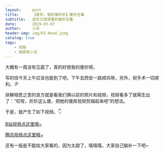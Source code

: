 ```yaml
---
layout:     post
title:      【爱你，我的傻炘炘】傻炘合集
subtitle:   适合父母观看的傻炘合集
date:       2019-03-07
author:     小天
header-img: img/E5-Head.jpeg
catalog: true
tags:
    - 视频
    - 强哥和小天
---
```



大概有一周没有见面了，真的好想我的傻炘呀。

写的信今天上午应该也能到了吧，下午去西安一路顺风呀，另外，祝手术一切顺利。:P

排解相思之苦的良方就是看我们俩以前的照片和视频，视频看多了就萌生出了：“哎呀，炘炘这么傻，把她的傻屌视频剪辑起来吧”的想法。

于是，就产生了如下视频。👇

<a href="https://www.bilibili.com/video/av45545723" target="_blank">B站视频点这里哦~</a>

<a href="https://v.qq.com/x/page/n0845b78113.html" target="_blank">腾讯视频点这里哦~</a>

还有一版是不能给大家看的，因为太甜了，嘻嘻嘻，大家自己脑补一下吧~